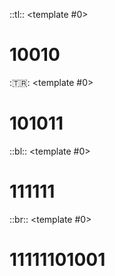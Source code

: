 ::tl::
<v-switch at="0">
<template #0>

# $10010$
</template>
<template #1>

# <Alert> $18$ </Alert>
</template>
<template #4>

# <Alert> $18$ </Alert>
</template>
</v-switch>

::tr::
<v-switch at="0">
<template #0>

# $101011$
</template>
<template #2>

# <Alert>$43$</Alert>
</template>
<template #4>

# <Alert>$43$</Alert>
</template>
</v-switch>

::bl::
<v-switch at="0">
<template #0>

# $111111$
</template>
<template #3>

# <Alert>$63$</Alert>
</template>
<template #4>

# <Alert>$63$</Alert>
</template>
</v-switch>

::br::
<v-switch at="0">
<template #0>

# $11111101001$
</template>
<template #4>

# <Alert>$2025$</Alert>
</template>
</v-switch>
